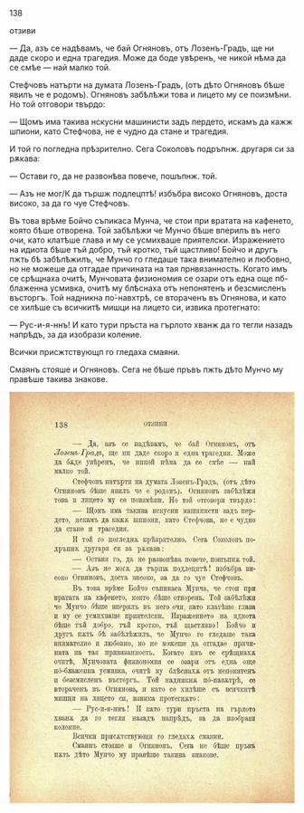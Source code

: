 ﻿138

отзиви

— Да, азъ се надѣвамъ, че бай Огняновъ, отъ Лозенъ-Градъ, ще ни даде скоро и една трагедия. Може да боде увѣренъ, че никой нѣма да се смѣе — най малко той.

Стефчовъ натърти на думата Лозенъ-Градъ, (отъ дѣто Огняновъ бѣше явилъ че е родомъ). Огняновъ забѣлѣжи това и лицето му се поизмѣни. Но той отговори твърдо:

— Щомъ има такива нскусни машинисти задъ пердето, искамъ да кажж шпиони, като Стефчова, не е чудно да стане и трагедия.

И той го погледна прѣзрително. Сега Соколовъ подръпнж. другаря си за рѫкава:

— Остави го, да не развонѣва повече, пошъпнж. той.

— Азъ не мог/К да тършж подлецптѣ! избъбра високо Огняновъ, доста високо, за да го чуе Стефчовъ.

Въ това врѣме Бойчо съпикаса Мунча, че стои при вратата на кафенето, която бѣше отворена. Той забѣлѣжи че Мунчо бѣше вперилъ въ него очи, като клатѣше глава и му се усмихваше приятелски. Изражението на идиота бѣше тъй добро, тъй кротко, тъй щастливо! Бойчо и другъ пжть бѣ забѣлѣжилъ, че Мунчо го гледаше така внимателно и любовно, но не можеше да отгадае причината на тая прнвязанность. Когато имъ се срѣщнаха очитѣ, Мунчовата физиономия се озари отъ една още пб-блаженна усмивка, очитѣ му блѣснаха отъ непонятенъ и безсмисленъ въсторгъ. Той надникна по́-навхтрѣ, се втораченъ въ Огнянова, и като се хилѣше съ всичкитѣ мишци на лицето си, извика протегнато:

— Рус-и-я-ннъ! И като тури пръста на гърлото хванж да го тегли назадъ напрѣдъ, за да изобрази коление.

Всички присжтствующп го гледаха смаяни.

Смаянъ стояше и Огняновъ. Сега не бѣше пръвъ пжть дѣто Мунчо му правѣше такива знакове.

![original](images/157.jpg)

